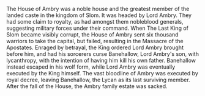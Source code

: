 The House of Ambry was a noble house and the greatest member of the landed caste in the kingdom of Slom. It was headed by Lord Ambry. They had some claim to royalty, as had amongst them nobleblood generals, suggesting military forces under their command.
When The Last King of Slom became visibly corrupt, the House of Ambry sent six thousand warriors to take the capital, but failed, resulting in the Massacre of the Apostates. Enraged by betrayal, the King ordered Lord Ambry brought before him, and had his sorcerers curse Banehallow, Lord Ambry's son, with lycanthropy, with the intention of having him kill his own father. Banehallow instead escaped in his wolf form, while Lord Ambry was eventually executed by the King himself. The vast bloodline of Ambry was executed by royal decree, leaving Banehallow, the  Lycan as its last surviving member.
After the fall of the House, the Ambry family estate was sacked.

